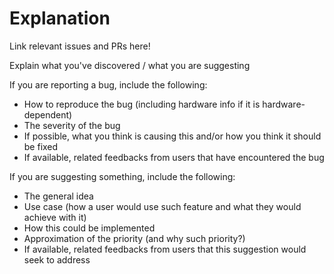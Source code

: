# Explanation

Link relevant issues and PRs here!

Explain what you've discovered / what you are suggesting

If you are reporting a bug, include the following:

- How to reproduce the bug (including hardware info if it is hardware-dependent)
- The severity of the bug
- If possible, what you think is causing this and/or how you think it should be fixed
- If available, related feedbacks from users that have encountered the bug

If you are suggesting something, include the following:

- The general idea
- Use case (how a user would use such feature and what they would achieve with it)
- How this could be implemented
- Approximation of the priority (and why such priority?)
- If available, related feedbacks from users that this suggestion would seek to address
